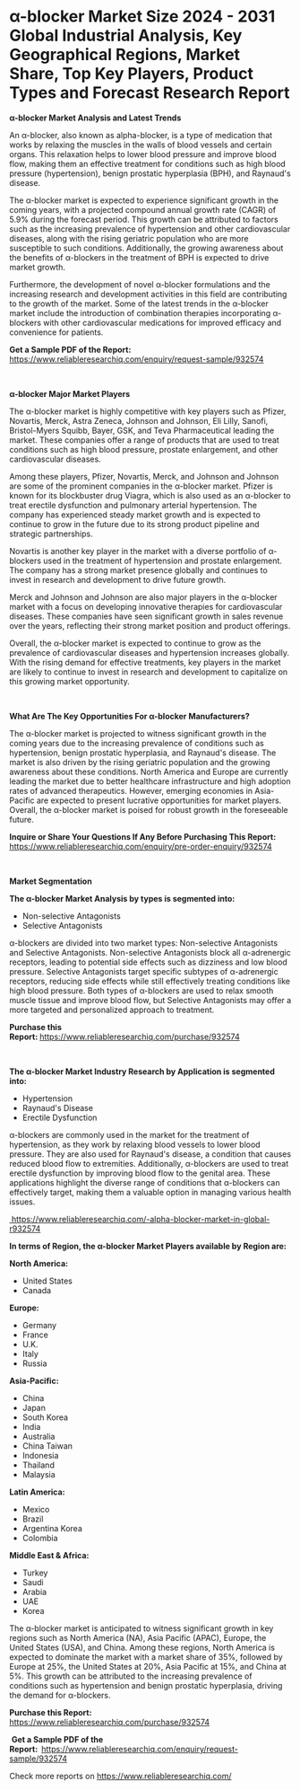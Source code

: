 <p><h1>α-blocker Market Size 2024 - 2031 Global Industrial Analysis, Key Geographical Regions, Market Share, Top Key Players, Product Types and Forecast Research Report</h1></p><p><strong>α-blocker Market Analysis and Latest Trends</strong></p>
<p><p>An α-blocker, also known as alpha-blocker, is a type of medication that works by relaxing the muscles in the walls of blood vessels and certain organs. This relaxation helps to lower blood pressure and improve blood flow, making them an effective treatment for conditions such as high blood pressure (hypertension), benign prostatic hyperplasia (BPH), and Raynaud's disease.</p><p>The α-blocker market is expected to experience significant growth in the coming years, with a projected compound annual growth rate (CAGR) of 5.9% during the forecast period. This growth can be attributed to factors such as the increasing prevalence of hypertension and other cardiovascular diseases, along with the rising geriatric population who are more susceptible to such conditions. Additionally, the growing awareness about the benefits of α-blockers in the treatment of BPH is expected to drive market growth.</p><p>Furthermore, the development of novel α-blocker formulations and the increasing research and development activities in this field are contributing to the growth of the market. Some of the latest trends in the α-blocker market include the introduction of combination therapies incorporating α-blockers with other cardiovascular medications for improved efficacy and convenience for patients.</p></p>
<p><strong>Get a Sample PDF of the Report:&nbsp;</strong> <a href="https://www.reliableresearchiq.com/enquiry/request-sample/932574">https://www.reliableresearchiq.com/enquiry/request-sample/932574</a></p>
<p>&nbsp;</p>
<p><strong>α-blocker Major Market Players</strong></p>
<p><p>The α-blocker market is highly competitive with key players such as Pfizer, Novartis, Merck, Astra Zeneca, Johnson and Johnson, Eli Lilly, Sanofi, Bristol-Myers Squibb, Bayer, GSK, and Teva Pharmaceutical leading the market. These companies offer a range of products that are used to treat conditions such as high blood pressure, prostate enlargement, and other cardiovascular diseases.</p><p>Among these players, Pfizer, Novartis, Merck, and Johnson and Johnson are some of the prominent companies in the α-blocker market. Pfizer is known for its blockbuster drug Viagra, which is also used as an α-blocker to treat erectile dysfunction and pulmonary arterial hypertension. The company has experienced steady market growth and is expected to continue to grow in the future due to its strong product pipeline and strategic partnerships.</p><p>Novartis is another key player in the market with a diverse portfolio of α-blockers used in the treatment of hypertension and prostate enlargement. The company has a strong market presence globally and continues to invest in research and development to drive future growth.</p><p>Merck and Johnson and Johnson are also major players in the α-blocker market with a focus on developing innovative therapies for cardiovascular diseases. These companies have seen significant growth in sales revenue over the years, reflecting their strong market position and product offerings.</p><p>Overall, the α-blocker market is expected to continue to grow as the prevalence of cardiovascular diseases and hypertension increases globally. With the rising demand for effective treatments, key players in the market are likely to continue to invest in research and development to capitalize on this growing market opportunity.</p></p>
<p>&nbsp;</p>
<p><strong>What Are The Key Opportunities For α-blocker Manufacturers?</strong></p>
<p><p>The α-blocker market is projected to witness significant growth in the coming years due to the increasing prevalence of conditions such as hypertension, benign prostatic hyperplasia, and Raynaud's disease. The market is also driven by the rising geriatric population and the growing awareness about these conditions. North America and Europe are currently leading the market due to better healthcare infrastructure and high adoption rates of advanced therapeutics. However, emerging economies in Asia-Pacific are expected to present lucrative opportunities for market players. Overall, the α-blocker market is poised for robust growth in the foreseeable future.</p></p>
<p><strong>Inquire or Share Your Questions If Any Before Purchasing This Report:</strong> <a href="https://www.reliableresearchiq.com/enquiry/pre-order-enquiry/932574">https://www.reliableresearchiq.com/enquiry/pre-order-enquiry/932574</a></p>
<p>&nbsp;</p>
<p><strong>Market Segmentation</strong></p>
<p><strong>The α-blocker Market Analysis by types is segmented into:</strong></p>
<p><ul><li>Non-selective Antagonists</li><li>Selective Antagonists</li></ul></p>
<p><p>α-blockers are divided into two market types: Non-selective Antagonists and Selective Antagonists. Non-selective Antagonists block all α-adrenergic receptors, leading to potential side effects such as dizziness and low blood pressure. Selective Antagonists target specific subtypes of α-adrenergic receptors, reducing side effects while still effectively treating conditions like high blood pressure. Both types of α-blockers are used to relax smooth muscle tissue and improve blood flow, but Selective Antagonists may offer a more targeted and personalized approach to treatment.</p></p>
<p><strong>Purchase this Report:&nbsp;</strong><a href="https://www.reliableresearchiq.com/purchase/932574">https://www.reliableresearchiq.com/purchase/932574</a></p>
<p>&nbsp;</p>
<p><strong>The α-blocker Market Industry Research by Application is segmented into:</strong></p>
<p><ul><li>Hypertension</li><li>Raynaud's Disease</li><li>Erectile Dysfunction</li></ul></p>
<p><p>α-blockers are commonly used in the market for the treatment of hypertension, as they work by relaxing blood vessels to lower blood pressure. They are also used for Raynaud's disease, a condition that causes reduced blood flow to extremities. Additionally, α-blockers are used to treat erectile dysfunction by improving blood flow to the genital area. These applications highlight the diverse range of conditions that α-blockers can effectively target, making them a valuable option in managing various health issues.</p></p>
<p><a href="https://www.reliableresearchiq.com/-alpha-blocker-market-in-global-r932574">&nbsp;https://www.reliableresearchiq.com/-alpha-blocker-market-in-global-r932574</a></p>
<p><strong>In terms of Region, the α-blocker Market Players available by Region are:</strong></p>
<p>
    <p> <strong> North America: </strong>
        <ul>
            <li>United States</li>
            <li>Canada</li>
        </ul>
        </p> 
    <p> <strong> Europe: </strong>
        <ul>
            <li>Germany</li>
            <li>France</li>
            <li>U.K.</li>
            <li>Italy</li>
            <li>Russia</li>
        </ul>
        </p> 
    <p> <strong> Asia-Pacific: </strong>
        <ul>
            <li>China</li>
            <li>Japan</li>
            <li>South Korea</li>
            <li>India</li>
            <li>Australia</li>
            <li>China Taiwan</li>
            <li>Indonesia</li>
            <li>Thailand</li>
            <li>Malaysia</li>
        </ul>
        </p> 
    <p> <strong> Latin America: </strong>
        <ul>
            <li>Mexico</li>
            <li>Brazil</li>
            <li>Argentina Korea</li>
            <li>Colombia</li>
        </ul>
        </p> 
    <p> <strong> Middle East & Africa: </strong>
        <ul>
            <li>Turkey</li>
            <li>Saudi</li>
            <li>Arabia</li>
            <li>UAE</li>
            <li>Korea</li>
        </ul>
    </p>
    </p>
<p><p>The α-blocker market is anticipated to witness significant growth in key regions such as North America (NA), Asia Pacific (APAC), Europe, the United States (USA), and China. Among these regions, North America is expected to dominate the market with a market share of 35%, followed by Europe at 25%, the United States at 20%, Asia Pacific at 15%, and China at 5%. This growth can be attributed to the increasing prevalence of conditions such as hypertension and benign prostatic hyperplasia, driving the demand for α-blockers.</p></p>
<p><strong>Purchase this Report: </strong><a href="https://www.reliableresearchiq.com/purchase/932574">https://www.reliableresearchiq.com/purchase/932574</a></p>
<p>&nbsp;<strong>Get a Sample PDF of the Report:&nbsp;&nbsp;</strong><a href="https://www.reliableresearchiq.com/enquiry/request-sample/932574">https://www.reliableresearchiq.com/enquiry/request-sample/932574</a></p>
<p><strong></strong></p>
<p>Check more reports on <a href="https://www.reliableresearchiq.com/">https://www.reliableresearchiq.com/</a></p>